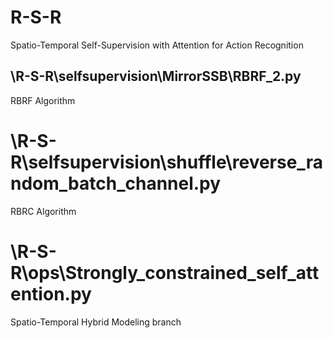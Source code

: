 # R-S-R
Spatio-Temporal Self-Supervision with Attention for Action Recognition
## \R-S-R\selfsupervision\MirrorSSB\RBRF_2.py
RBRF Algorithm
# \R-S-R\selfsupervision\shuffle\reverse_random_batch_channel.py
RBRC Algorithm
# \R-S-R\ops\Strongly_constrained_self_attention.py
Spatio-Temporal Hybrid Modeling branch
